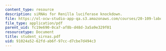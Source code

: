 ```yaml
---
content_type: resource
description: siRNAs for Renilla luciferase knockdown.
file: https://ol-ocw-studio-app-qa.s3.amazonaws.com/courses/20-109-laboratory-fundamentals-in-biological-engineering-fall-2007/91024a5262fdab6f97ccd7cbe7d494c3_student_sirnas.pdf
file_type: application/pdf
parent_uid: fc19e690-0ca7-af8b-d48d-3a5a9e329f01
resourcetype: Document
title: student_sirnas.pdf
uid: 91024a52-62fd-ab6f-97cc-d7cbe7d494c3
---
```


